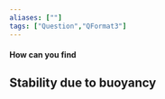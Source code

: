 ```yaml
---
aliases: [""]
tags: ["Question","QFormat3"]
---
```


#### How can you find
## Stability due to buoyancy
